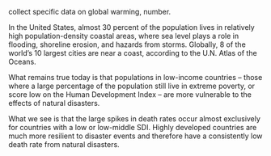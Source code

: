 collect specific data on global warming, number.

In the United States, almost 30 percent of the population lives in relatively high population-density coastal areas, where sea level plays a role in flooding, shoreline erosion, and hazards from storms. Globally, 8 of the world’s 10 largest cities are near a coast, according to the U.N. Atlas of the Oceans.

What remains true today is that populations in low-income countries – those where a large percentage of the population still live in extreme poverty, or score low on the Human Development Index – are more vulnerable to the effects of natural disasters.

What we see is that the large spikes in death rates occur almost exclusively for countries with a low or low-middle SDI. Highly developed countries are much more resilient to disaster events and therefore have a consistently low death rate from natural disasters.
